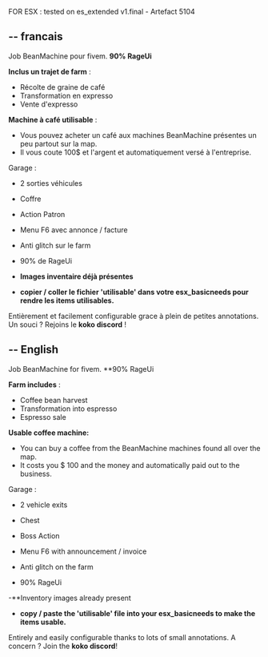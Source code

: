 FOR ESX : tested on es_extended v1.final - Artefact 5104

--
francais
--
Job BeanMachine pour fivem.
**90% RageUi**

**Inclus un trajet de farm** :
- Récolte de graine de café
- Transformation en expresso
- Vente d'expresso

**Machine à café utilisable** : 
- Vous pouvez acheter un café aux machines BeanMachine présentes un peu partout sur la map. 
- Il vous coute 100$ et l'argent et automatiquement versé à l'entreprise.

Garage : 
- 2 sorties véhicules

- Coffre
- Action Patron
- Menu F6 avec annonce / facture
- Anti glitch sur le farm
- 90% de RageUi

- **Images inventaire déjà présentes**
- **copier / coller le fichier 'utilisable' dans votre esx_basicneeds pour rendre les items utilisables.**

Entièrement et facilement configurable grace à plein de petites annotations.
Un souci ? Rejoins le **koko discord** !


--
English
--
Job BeanMachine for fivem.
**90% RageUi

**Farm includes** :
- Coffee bean harvest
- Transformation into espresso
- Espresso sale

**Usable coffee machine:**
- You can buy a coffee from the BeanMachine machines found all over the map.
- It costs you $ 100 and the money and automatically paid out to the business.

Garage :
- 2 vehicle exits

- Chest
- Boss Action
- Menu F6 with announcement / invoice
- Anti glitch on the farm
- 90% RageUi

-**Inventory images already present
- **copy / paste the 'utilisable' file into your esx_basicneeds to make the items usable.**


Entirely and easily configurable thanks to lots of small annotations.
A concern ? Join the **koko discord**!
